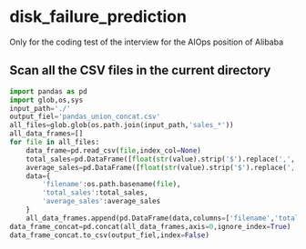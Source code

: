 # disk_failure_prediction
Only for the coding test of the interview for the AIOps position of Alibaba

## Scan all the CSV files in the current directory

```python
import pandas as pd
import glob,os,sys
input_path='./'
output_fiel='pandas_union_concat.csv'
all_files=glob.glob(os.path.join(input_path,'sales_*'))
all_data_frames=[]
for file in all_files:
    data_frame=pd.read_csv(file,index_col=None)
    total_sales=pd.DataFrame([float(str(value).strip('$').replace(',','')) for value in data_frame.loc[:,'Sale Amount']]).sum()
    average_sales=pd.DataFrame([float(str(value).strip('$').replace(',','')) for value in data_frame.loc[:,'Sale Amount']]).mean()
    data={
        'filename':os.path.basename(file),
        'total_sales':total_sales,
        'average_sales':average_sales
    }
    all_data_frames.append(pd.DataFrame(data,columns=['filename','total_sales','average_sales']))
data_frame_concat=pd.concat(all_data_frames,axis=0,ignore_index=True)
data_frame_concat.to_csv(output_fiel,index=False)
```
